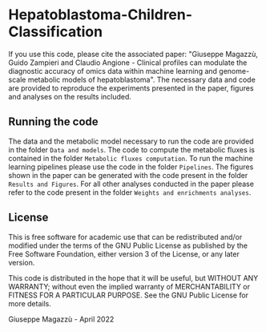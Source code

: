 # Hepatoblastoma-Children-Classification
If you use this code, please cite the associated paper:
"Giuseppe Magazzù, Guido Zampieri and Claudio Angione - Clinical profiles can modulate the diagnostic accuracy of omics data within machine learning and genome-scale metabolic models of hepatoblastoma".
The necessary data and code are provided to reproduce the experiments presented in the paper, figures and analyses on the results included.

## Running the code
The data and the metabolic model necessary to run the code are provided in the folder `Data and models`.
The code to compute the metabolic fluxes is contained in the folder `Metabolic fluxes computation`.
To run the machine learning pipelines please use the code in the folder `Pipelines`.
The figures shown in the paper can be generated with the code present in the folder `Results and Figures`.
For all other analyses conducted in the paper please refer to the code present in the folder `Weights and enrichments analyses`.

## License

This is free software for academic use that can be redistributed and/or modified under the terms of the GNU Public License as published by the Free Software Foundation, either version 3 of the License, or any later version.

This code is distributed in the hope that it will be useful, but WITHOUT ANY WARRANTY; without even the implied warranty of MERCHANTABILITY or FITNESS FOR A PARTICULAR PURPOSE. See the GNU Public License for more details.

Giuseppe Magazzù - April 2022
